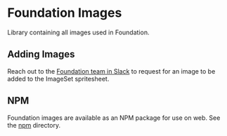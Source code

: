 # Foundation Images

Library containing all images used in Foundation.

## Adding Images

Reach out to the [Foundation team in Slack](https://rbx.enterprise.slack.com/archives/CHJL4PV61) to request for an image to be added to the ImageSet spritesheet.

## NPM

Foundation images are available as an NPM package for use on web. See the [npm](https://github.com/Roblox/foundation-images/tree/main/npm) directory.
